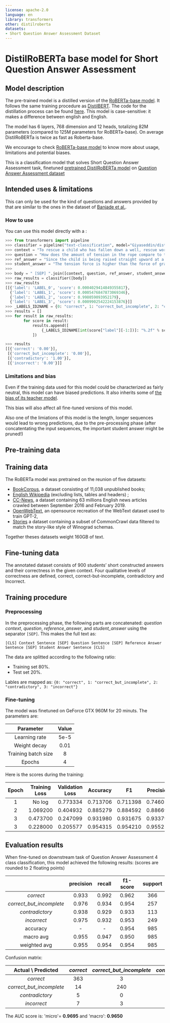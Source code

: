 ```yaml
---
license: apache-2.0
language: en
library: transformers
other: distilroberta
datasets:
- Short Question Answer Assessment Dataset 
---
```


# DistilRoBERTa base model for Short Question Answer Assessment

## Model description

The pre-trained model is a distilled version of the [RoBERTa-base model](https://huggingface.co/roberta-base). It follows the same training procedure as [DistilBERT](https://huggingface.co/distilbert-base-uncased).
The code for the distillation process can be found [here](https://github.com/huggingface/transformers/tree/master/examples/distillation).
This model is case-sensitive: it makes a difference between english and English.

The model has 6 layers, 768 dimension and 12 heads, totalizing 82M parameters (compared to 125M parameters for RoBERTa-base).
On average DistilRoBERTa is twice as fast as Roberta-base.

We encourage to check [RoBERTa-base model](https://huggingface.co/roberta-base) to know more about usage, limitations and potential biases.



This is a classification model that solves Short Question Answer Assessment task, finetuned [pretrained DistilRoBERTa model](https://huggingface.co/distilroberta-base) on 
[Question Answer Assessment dataset](#)

## Intended uses & limitations

This can only be used for the kind of questions and answers provided by that are similar to the ones in the dataset of [Banjade et al.](https://aclanthology.org/W16-0520.pdf).


### How to use

You can use this model directly with a :

```python
>>> from transformers import pipeline
>>> classifier = pipeline("text-classification", model="Giyaseddin/distilroberta-base-finetuned-short-answer-assessment", return_all_scores=True)
>>> context = "To rescue a child who has fallen down a well, rescue workers fasten him to a rope, the other end of which is then reeled in by a machine. The rope pulls the child straight upward at steady speed."
>>> question = "How does the amount of tension in the rope compare to the downward force of gravity acting on the child?"
>>> ref_answer = "Since the child is being raised straight upward at a constant speed, the net force on the child is zero and all the forces balance. That means that the tension in the rope balances the downward force of gravity."
>>> student_answer = "The tension force is higher than the force of gravity."
>>> 
>>> body = " [SEP] ".join([context, question, ref_answer, student_answer])
>>> raw_results = classifier([body])
>>> raw_results
[[{'label': 'LABEL_0', 'score': 0.0004029414849355817},
  {'label': 'LABEL_1', 'score': 0.0005476847873069346},
  {'label': 'LABEL_2', 'score': 0.998059093952179},
  {'label': 'LABEL_3', 'score': 0.0009902542224153876}]]
>>> _LABELS_ID2NAME = {0: "correct", 1: "correct_but_incomplete", 2: "contradictory", 3: "incorrect"}
>>> results = []
>>> for result in raw_results:
    	for score in result:
        	results.append([
            	{_LABELS_ID2NAME[int(score["label"][-1:])]: "%.2f" % score["score"]}
        	])

>>> results
[[{'correct': '0.00'}],
 [{'correct_but_incomplete': '0.00'}],
 [{'contradictory': '1.00'}],
 [{'incorrect': '0.00'}]]
```

### Limitations and bias

Even if the training data used for this model could be characterized as fairly neutral, this model can have biased
predictions. It also inherits some of
[the bias of its teacher model](https://huggingface.co/bert-base-uncased#limitations-and-bias).

This bias will also affect all fine-tuned versions of this model.

Also one of the limiations of this model is the length, longer sequences would lead to wrong predictions, due to the pre-processing phase (after concatentating the input sequences, the important student answer might be pruned!)

## Pre-training data

## Training data

The RoBERTa model was pretrained on the reunion of five datasets:
- [BookCorpus](https://yknzhu.wixsite.com/mbweb), a dataset consisting of 11,038 unpublished books;
- [English Wikipedia](https://en.wikipedia.org/wiki/English_Wikipedia) (excluding lists, tables and headers) ;
- [CC-News](https://commoncrawl.org/2016/10/news-dataset-available/), a dataset containing 63 millions English news
  articles crawled between September 2016 and February 2019.
- [OpenWebText](https://github.com/jcpeterson/openwebtext), an opensource recreation of the WebText dataset used to
  train GPT-2,
- [Stories](https://arxiv.org/abs/1806.02847) a dataset containing a subset of CommonCrawl data filtered to match the
  story-like style of Winograd schemas.

Together theses datasets weight 160GB of text.

## Fine-tuning data

The annotated dataset consists of 900 students’ short constructed answers and their correctness in the given context. Four qualitative levels of correctness are defined, correct, correct-but-incomplete, contradictory and Incorrect.


## Training procedure

### Preprocessing

In the preprocessing phase, the following parts are concatenated: _question context_, _question_, _reference_answer_, and _student_answer_ using the separator `[SEP]`.
This makes the full text as:

```
[CLS] Context Sentence [SEP] Question Sentence [SEP] Reference Answer Sentence [SEP] Student Answer Sentence [CLS]
```

The data are splitted according to the following ratio:
- Training set 80%.
- Test set 20%.

Lables are mapped as: `{0: "correct", 1: "correct_but_incomplete", 2: "contradictory", 3: "incorrect"}`

### Fine-tuning

The model was finetuned on GeForce GTX 960M for 20 minuts. The parameters are:

|      Parameter      | Value | 
|:-------------------:|:-----:|
|    Learning rate    | 5e-5  | 
|    Weight decay     | 0.01  | 
| Training batch size |   8   | 
|       Epochs        |   4   | 

Here is the scores during the training:


|   Epoch    | Training Loss | 	 Validation Loss | 	 Accuracy |   	 F1   |  Precision |  Recall  |
|:----------:|:-------------:|:-----------------:|:----------:|:---------:|:----------:|:--------:|
|     1      |   No log      |     	0.773334     | 	0.713706  |  0.711398 |  0.746059  | 0.713706 |
|     2      |   1.069200    |     	0.404932     | 	0.885279  |  0.884592 |  0.886699  | 0.885279 |
|     3      |   0.473700    |     	0.247099     | 	0.931980  |  0.931675 |  0.933794  | 0.931980 |
|     3      |   0.228000    |     	0.205577     | 	0.954315  |  0.954210 |  0.955258  | 0.954315 |

## Evaluation results

When fine-tuned on downstream task of Question Answer Assessment 4 class classification, this model achieved the following results:
(scores are rounded to 2 floating points)


|						   |  precision |  recall | f1-score | support |
|:------------------------:|:----------:|:-------:|:--------:|:-------:|
|  		  _correct_		   |   0.933    |  0.992  |   0.962  |   366   |
| _correct_but_incomplete_ |   0.976    |  0.934  |   0.954  |   257   |
|  	   _contradictory_	   |   0.938    |  0.929  |   0.933  |   113   |
|  		 _incorrect_	   |   0.975    |  0.932  |   0.953  |   249   |
|   	 accuracy		   |     -      |    -    |   0.954  |   985   |
|  		macro avg		   |   0.955    |  0.947  |   0.950  |   985   |
| 	  weighted avg		   |   0.955    |  0.954  |   0.954  |   985   |

Confusion matrix:


|	 Actual \ Predicted	   | _correct_ | _correct_but_incomplete_ | _contradictory_ | _incorrect_ |
|:------------------------:|:---------:|:------------------------:|:---------------:|:-----------:|
|  		  _correct_		   |	363	   |	 		3			  |	 	   0		|	  0 	  |
| _correct_but_incomplete_ |	14	   |	 	    240			  |	 	   0		|	  3 	  |
|  	   _contradictory_	   |	5	   |	 		0			  |	 	   105		|	  3 	  |
|  		 _incorrect_	   |	7	   |	 		3			  |	 	   7		|	  232 	  |



The AUC score is: 'micro'= **0.9695** and 'macro': **0.9650**
